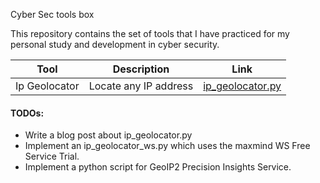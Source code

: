 Cyber Sec tools box

This repository contains the set of tools that I have practiced for my personal study and development in cyber security.




| Tool | Description | Link |
|------|-------------|------|
| Ip Geolocator | Locate any IP address | [ip_geolocator.py](https://github.com/marcandreuf/mafcytools/blob/master/ip_geolocator.py) |




#### TODOs:
- Write a blog post about ip_geolocator.py
- Implement an ip_geolocator_ws.py which uses the maxmind WS Free Service Trial.
- Implement a python script for GeoIP2 Precision Insights Service.


